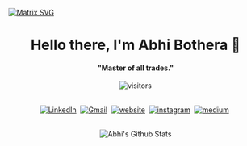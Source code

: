   [![Matrix SVG](https://raw.githubusercontent.com/rodrigograca31/rodrigograca31/master/matrix.svg)](https://www.youtube.com/watch?v=SDkAGkd4NLc) 
<p>
  <h1 align="center"><b>Hello there, I'm Abhi Bothera 👋</b></h1>
</p>

<p>
  <h4 align="center"><b>"Master of all trades."</b></h4>
</p>

<p align="center">
    <img align="center" alt="visitors" src="https://gpvc.arturio.dev/abhibothera" />
</p>

<p align="center">
<br>
<a href="https://www.linkedin.com/in/abhibothera"><img src="https://img.shields.io/badge/linkedin-%230077B5.svg?&style=for-the-badge&logo=linkedin&logoColor=white" alt="LinkedIn" /></a>&nbsp;
<a href="mailto:bothera.abhi@gmail.com"><img src="https://img.shields.io/badge/gmail-%23D14836.svg?&style=for-the-badge&logo=gmail&logoColor=white" alt="Gmail"/></a>&nbsp;
<a href="https://abhibothera.me/"><img src="https://img.shields.io/badge/Website-0038FE?style=for-the-badge&logo=globe&logoColor=white" alt="website"/></a>&nbsp;
<a href="https://www.instagram.com/__legend99__/"><img src="https://img.shields.io/badge/Instagram-E4405F?style=for-the-badge&logo=instagram&logoColor=white" alt="instagram"/></a>&nbsp;
<a href="https://abhibothera.medium.com"><img src="https://img.shields.io/badge/Medium-FFFFFF?style=for-the-badge&logo=medium&logoColor=black" alt="medium"/></a>&nbsp;


<br>
<br>



<p align='center'>
  <img align="centre" src="https://github-readme-stats.vercel.app/api?username=abhibothera&show_icons=true&title_color=fff&icon_color=79ff97&text_color=efefef&bg_color=24292e" alt="Abhi's Github Stats">
</p>
<br>
<br>


[linkedin]: https://www.linkedin.com/in/abhibothera/
